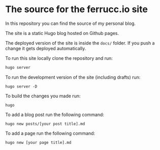 # The source for the ferrucc.io site


In this repository you can find the source of my personal blog.

The site is a static Hugo blog hosted on Github pages.

The deployed version of the site is inside the `docs/` folder. If you push a change it gets deployed automatically.

To run this site locally clone the repository and run:

```bash
hugo server
```

To run the development version of the site (including drafts) run:

```
hugo server -D
```

To build the changes you made run:

```
hugo
```

To add a blog post run the following command:

```
hugo new posts/[your post title].md
```

To add a page run the following command:

```
hugo new [your page title].md
```
